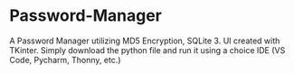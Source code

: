 # Password-Manager
A Password Manager utilizing MD5 Encryption, SQLite 3. UI created with TKinter.
Simply download the python file and run it using a choice IDE (VS Code, Pycharm, Thonny, etc.)
